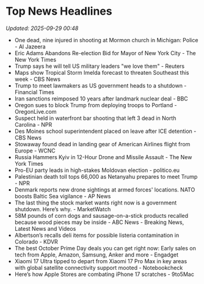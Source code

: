 # Top News Headlines

_Updated: 2025-09-29 00:48_

- One dead, nine injured in shooting at Mormon church in Michigan: Police - Al Jazeera
- Eric Adams Abandons Re-election Bid for Mayor of New York City - The New York Times
- Trump says he will tell US military leaders "we love them" - Reuters
- Maps show Tropical Storm Imelda forecast to threaten Southeast this week - CBS News
- Trump to meet lawmakers as US government heads to a shutdown - Financial Times
- Iran sanctions reimposed 10 years after landmark nuclear deal - BBC
- Oregon sues to block Trump from deploying troops to Portland - OregonLive.com
- Suspect held in waterfront bar shooting that left 3 dead in North Carolina - NPR
- Des Moines school superintendent placed on leave after ICE detention - CBS News
- Stowaway found dead in landing gear of American Airlines flight from Europe - WCNC
- Russia Hammers Kyiv in 12-Hour Drone and Missile Assault - The New York Times
- Pro-EU party leads in high-stakes Moldovan election - politico.eu
- Palestinian death toll tops 66,000 as Netanyahu prepares to meet Trump - NPR
- Denmark reports new drone sightings at armed forces' locations. NATO boosts Baltic Sea vigilance - AP News
- The last thing the stock market wants right now is a government shutdown. Here’s why. - MarketWatch
- 58M pounds of corn dogs and sausage-on-a-stick products recalled because wood pieces may be inside - ABC News - Breaking News, Latest News and Videos
- Albertson’s recalls deli items for possible listeria contamination in Colorado - KDVR
- The best October Prime Day deals you can get right now: Early sales on tech from Apple, Amazon, Samsung, Anker and more - Engadget
- Xiaomi 17 Ultra tipped to depart from Xiaomi 17 Pro Max in key areas with global satellite connectivity support mooted - Notebookcheck
- Here’s how Apple Stores are combating iPhone 17 scratches - 9to5Mac